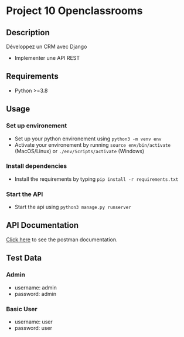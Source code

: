# Project 10 Openclassrooms
## Description
Développez un CRM avec Django
- Implementer une API REST
## Requirements
- Python >=3.8
## Usage
### Set up environement
- Set up your python environement using `python3 -m venv env`
- Activate your environement by running `source env/bin/activate` (MacOS/Linux) or `./env/Scripts/activate` (Windows)
### Install dependencies
- Install the requirements by typing `pip install -r requirements.txt`
### Start the API
- Start the api using `python3 manage.py runserver`
## API Documentation
[Click here](https://documenter.getpostman.com/view/23814070/2s8YCbkuXa) to see the postman documentation.
## Test Data
### Admin
- username: admin 
- password: admin
### Basic User
- username: user 
- password: user
